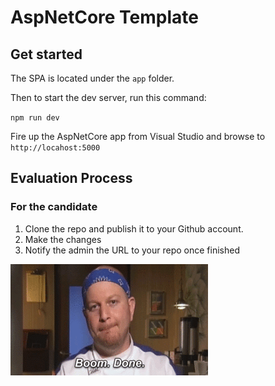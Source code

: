 # AspNetCore Template

## Get started

The SPA is located under the `app` folder.

Then to start the dev server, run this command:

`npm run dev`

Fire up the AspNetCore app from Visual Studio and browse to `http://locahost:5000`

## Evaluation Process

### For the candidate

1. Clone the repo and publish it to your Github account.
2. Make the changes
3. Notify the admin the URL to your repo once finished

![App Screenshot](giphy.gif)
